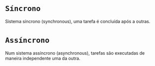 # `Síncrono`

Sistema síncrono (synchronous), uma tarefa é concluída após a outras.

# `Assíncrono`

Num sistema assíncrono (asynchronous), tarefas são executadas de maneira independente uma da outra.